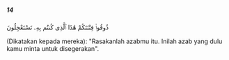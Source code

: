 ##### 14

<span class="ayah">ذُوقُوا۟ فِتْنَتَكُمْ هَٰذَا ٱلَّذِى كُنتُم بِهِۦ تَسْتَعْجِلُونَ</span>

<span class="ayah_translation">(Dikatakan kepada mereka): "Rasakanlah azabmu itu. Inilah azab yang dulu kamu minta untuk disegerakan".</span>
